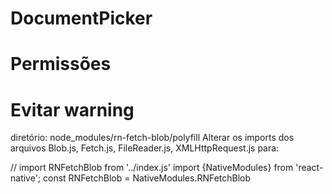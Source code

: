 # DocumentPicker

# Permissões

<manifest>
  <uses-permission android:name="android.permission.READ_EXTERNAL_STORAGE" />
  <uses-permission android:name="android.permission.WRITE_EXTERNAL_STORAGE" />
  <application
        android:requestLegacyExternalStorage="true"
  </application>
</manifest>

# Evitar warning

diretório: node_modules/rn-fetch-blob/polyfill
Alterar os imports dos arquivos Blob.js, Fetch.js, FileReader.js, XMLHttpRequest.js para:

// import RNFetchBlob from '../index.js'
import {NativeModules} from 'react-native';
const RNFetchBlob = NativeModules.RNFetchBlob
